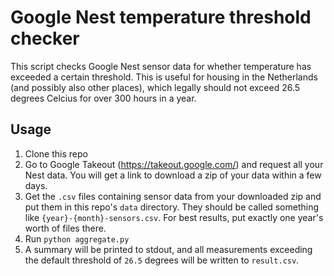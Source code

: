 # Google Nest temperature threshold checker

This script checks Google Nest sensor data for whether temperature has exceeded a certain threshold. This is useful for housing in the Netherlands (and possibly also other places), which legally should not exceed 26.5 degrees Celcius for over 300 hours in a year.

## Usage

1. Clone this repo
2. Go to Google Takeout (https://takeout.google.com/) and request all your Nest data. You will get a link to download a zip of your data within a few days.
3. Get the `.csv` files containing sensor data from your downloaded zip and put them in this repo's `data` directory. They should be called something like `{year}-{month}-sensors.csv`. For best results, put exactly one year's worth of files there.
4. Run `python aggregate.py`
5. A summary will be printed to stdout, and all measurements exceeding the default threshold of `26.5` degrees will be written to `result.csv`.